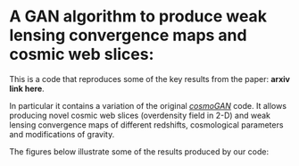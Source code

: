 # A GAN algorithm to produce weak lensing convergence maps and cosmic web slices: 

This is a code that reproduces some of the key results from the paper: **arxiv link here**. 

In particular it contains a variation of the original [*cosmoGAN*](https://github.com/MustafaMustafa/cosmoGAN) code. It allows producing novel cosmic web slices (overdensity field in 2-D) and weak lensing convergence maps of different redshifts, cosmological parameters and modifications of gravity.  

The figures below illustrate some of the results produced by our code:

